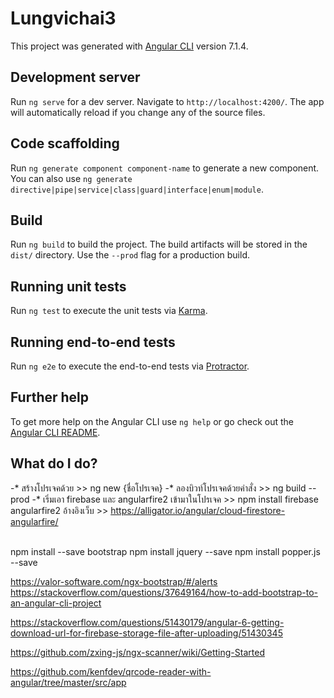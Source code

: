 # Lungvichai3

This project was generated with [Angular CLI](https://github.com/angular/angular-cli) version 7.1.4.

## Development server

Run `ng serve` for a dev server. Navigate to `http://localhost:4200/`. The app will automatically reload if you change any of the source files.

## Code scaffolding

Run `ng generate component component-name` to generate a new component. You can also use `ng generate directive|pipe|service|class|guard|interface|enum|module`.

## Build

Run `ng build` to build the project. The build artifacts will be stored in the `dist/` directory. Use the `--prod` flag for a production build.

## Running unit tests

Run `ng test` to execute the unit tests via [Karma](https://karma-runner.github.io).

## Running end-to-end tests

Run `ng e2e` to execute the end-to-end tests via [Protractor](http://www.protractortest.org/).

## Further help

To get more help on the Angular CLI use `ng help` or go check out the [Angular CLI README](https://github.com/angular/angular-cli/blob/master/README.md).

## What do I do?
-* สร้างโปรเจคด้วย                                                >> ng new {ชื่อโปรเจค}
-* ลองบิวท์โปรเจคด้วยคำสั่ง                                         >> ng build --prod
-* เริ่มเอา firebase และ angularfire2 เข้ามาในโปรเจค                >> npm install firebase angularfire2
    อ้างอิงเว็บ >> https://alligator.io/angular/cloud-firestore-angularfire/
    
<br> npm install --save bootstrap
npm install jquery --save
npm install popper.js --save

https://valor-software.com/ngx-bootstrap/#/alerts
https://stackoverflow.com/questions/37649164/how-to-add-bootstrap-to-an-angular-cli-project

https://stackoverflow.com/questions/51430179/angular-6-getting-download-url-for-firebase-storage-file-after-uploading/51430345

https://github.com/zxing-js/ngx-scanner/wiki/Getting-Started

https://github.com/kenfdev/qrcode-reader-with-angular/tree/master/src/app
